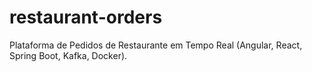 # restaurant-orders
Plataforma de Pedidos de Restaurante em Tempo Real (Angular, React, Spring Boot, Kafka, Docker).
